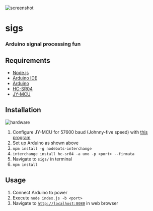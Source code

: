 ![screenshot](https://github.com/richard92m/sigs/raw/master/assets/sigs_screenshot.png)


# sigs
### Arduino signal processing fun


## Requirements
- [Node.js](https://nodejs.org/en/)
- [Arduino IDE](https://www.arduino.cc/en/Main/Software)
- [Arduino](https://www.arduino.cc/en/Main/ArduinoBoardUno)
- [HC-SR04](https://www.sparkfun.com/products/13959)
- [JY-MCU](https://core-electronics.com.au/attachments/guides/Product-User-Guide-JY-MCU-Bluetooth-UART-R1-0.pdf)


## Installation
![hardware](https://github.com/richard92m/sigs/raw/master/assets/hw_schem.png)

1. Configure JY-MCU for 57600 baud (Johnny-five speed) with [this program](https://gist.github.com/garrows/f8f787dac6e85591737c#file-setupbluetooth-ino)
1. Set up Arduino as shown above
1. `npm install -g nodebots-interchange`
1. `interchange install hc-sr04 -a uno -p <port> --firmata`
1. Navigate to `sigs/` in terminal
1. `npm install`


## Usage
1. Connect  Arduino to power
1. Execute `node index.js -b <port>`
1. Navigate to [`http://localhost:8080`](http://localhost:8080) in web browser

